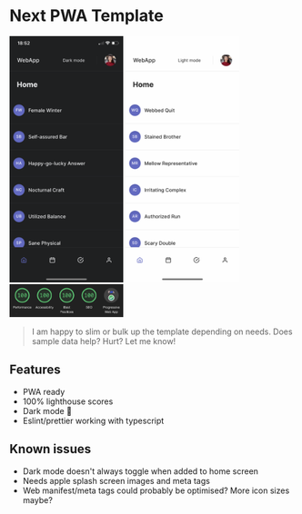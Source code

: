 # Next PWA Template

<img width="200" src="public/images/dark.png" alt="dark mode">
<img width="200" src="public/images/light.png" alt="light mode">

<img width="200" src="public/images/lighthouse.png" alt="lighthouse">

> I am happy to slim or bulk up the template depending on needs. Does sample data help? Hurt? Let me know!

## Features

- PWA ready
- 100% lighthouse scores
- Dark mode 🌚
- Eslint/prettier working with typescript

## Known issues

- Dark mode doesn't always toggle when added to home screen
- Needs apple splash screen images and meta tags
- Web manifest/meta tags could probably be optimised? More icon sizes maybe?
